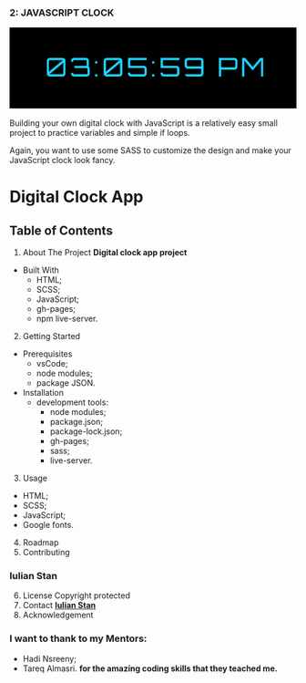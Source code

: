 ### 2: JAVASCRIPT CLOCK

![JavaScript digital clock project](./src/images/image/JavaScript-clock-project.png)

Building your own digital clock with JavaScript is a relatively easy small project to practice variables and simple if loops.

Again, you want to use some SASS to customize the design and make your JavaScript clock look fancy.

# Digital Clock App

## Table of Contents

1. About The Project
   **Digital clock app project**

- Built With
  - HTML;
  - SCSS;
  - JavaScript;
  - gh-pages;
  - npm live-server.

2. Getting Started

- Prerequisites
  - vsCode;
  - node modules;
  - package JSON.
- Installation
  - development tools:
    - node modules;
    - package.json;
    - package-lock.json;
    - gh-pages;
    - sass;
    - live-server.

3. Usage

- HTML;
- SCSS;
- JavaScript;
- Google fonts.

4. Roadmap
5. Contributing

### Iulian Stan

6. License
   Copyright protected
7. Contact
   [**Iulian Stan**](iulianstangithub@gmail.com)
8. Acknowledgement

### I want to thank to my Mentors:

- Hadi Nsreeny;
- Tareq Almasri.
  **for the amazing coding skills that they teached me.**
